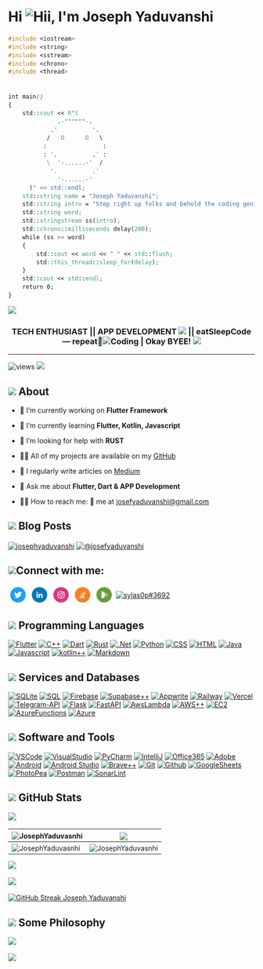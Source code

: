 # Hi  <img src="https://media.giphy.com/media/2MevupEaJcDhIOpRYz/giphy.gif" width="48" alt="Hii">, I'm Joseph Yaduvanshi

```css
#include <iostream>
#include <string>
#include <sstream>
#include <chrono>
#include <thread>


int main()
{
    std::cout << R"(
              .-""""""-.
            .'          '.
           /   O      O   \
          :                :
          : ',          ,' :
           \  '-......-'  /
            '.          .'
              '-......-'
      )" << std::endl;
    std::string name = "Joseph Yaduvanshi";
    std::string intro = "Step right up folks and behold the coding genius of "+ name + "." + "\nI'll take your boring old apps and turn them into Flutter-ific masterpieces.\nAnd when I'm done, I'll add a dash of Python magic to make sure everything runs like a dream.\nSo don't just sit there, let's build something amazing together! ";
    std::string word;
    std::stringstream ss(intro);
    std::chrono::milliseconds delay(200);
    while (ss >> word)
    {
        std::cout << word << " " << std::flush;
        std::this_thread::sleep_for(delay);
    }
    std::cout << std::endl;
    return 0;
}
```

![](https://readme-typing-svg.demolab.com/?lines=Full-stack%20developer%20with%207+%20years%20of%20experience;%20Expert%20in%20Flutter,%20Python,%20and%20web%20scraping;%20Intermediate%20in%20multiple%20languages%20and%20technologies;%20Sci-fi%20enthusiast%20and%20self-motivated%20learner;%20Skilled%20in%20Git;Constantly%20expanding%20my%20tech%20stack;Passion%20for%20new%20technologies&font=Pacifico&duration=3000&pause=1000&color=F72E7DFF&center=true&vCenter=true&width=450&height=100&size=20)

<h3 align="center">TECH ENTHUSIAST || APP
DEVELOPMENT <img src="https://media.giphy.com/media/vjSpbJ9VuX9gojDttn/giphy.gif" width="25"> || eatSleepCode —
repeat👨<img src="https://media.giphy.com/media/cIn5fTcjnKhStIeAef/giphy.gif" width="28" alt="Coding"> | Okay
BYEE! <img src="https://media.giphy.com/media/xAqHUL21pMHe0/giphy.gif" width="30"> </h3>

----


<img alt="views" title="Profile views" src="https://github-tools-josef.up.railway.app/views-counter?username=josephyaduvanshi"/>

[//]: # (![]&#40;https://github-tools-josef.up.railway.app/views-counter?username=josephyaduvanshi&#41;)

<a href="https://github.com/antonkomarev/github-profile-views-counter">
    <img src="[https://komarev.com/ghpvc/?username=josephyaduvanshi&style=for-the-badge](https://github-tools-josef.up.railway.app/views-counter?username=josephyaduvanshi)">
</a>

[//]: # ( <a href="https://github.com/josephyaduvanshi/github_view_counter">)

[//]: # (    <img src="https://github-tools-josef.up.railway.app/views-counter?username=josephyaduvanshi">)

[//]: # (</a>)

## <img src="https://media.giphy.com/media/PjJ3G4xhh8KK6jQzqP/giphy.gif" width="34"> About

- 🔭 I’m currently working on **Flutter Framework**

- 🌱 I’m currently learning **Flutter, Kotlin, Javascript**

- 🤝 I’m looking for help with **RUST**

- 👨‍💻 All of my projects are available on my [GitHub](https://github.com/JOSEPHYADUVANSHI)

- 📝 I regularly write articles on [Medium](https://josefyaduvanshi.medium.com/)

- 💬 Ask me about **Flutter, Dart & APP Development**

- 🙋🏻 How to reach me: 📩 me at [josefyaduvanshi@gmail.com](mailto:)

## <img src="https://media.giphy.com/media/PH1TxJq570y68qujjO/giphy.gif" width="30"> Blog Posts

<p>
<a href="https://dev.to/josephyaduvanshi" target="blank"><img align="center" src="https://img.icons8.com/?id=19293&format=png&size=96&name=icons8-code-96.png&fromSite=true&token=&color=000000" alt="josephyaduvanshi" height="30" width="40" /></a>
<a href="https://medium.com/@josefyaduvanshi" target="blank"><img align="center" src="https://img.icons8.com/color-glass/96/000000/medium-monogram.png" alt="@josefyaduvanshi" width="40" /></a>
</p>

## <img src="https://media.giphy.com/media/Ajy6OhLXsMYFDBnv8m/giphy.gif" width= "34">Connect with me:

<p>
<a href="https://twitter.com/josefyaduvanshi" target="blank"><img align="center" src="https://github.com/aritraroy/social-icons/blob/master/twitter-icon.png?raw=true" alt="josefyaduvanshi"  width="40" /></a>
<a href="https://linkedin.com/in/josephyaduvanshi" target="blank"><img align="center" src="https://github.com/aritraroy/social-icons/blob/master/linkedin-icon.png?raw=true" alt="josephyaduvanshi"  width="40" /></a>
<a href="https://instagram.com/joseph_yaduvanshi" target="blank"><img align="center" src="https://github.com/aritraroy/social-icons/blob/master/instagram-icon.png?raw=true" alt="joseph_yaduvanshi"  width="40" /></a>
<a href="https://stackoverflow.com/users/151445/joseph-yaduvanshi" target="blank"><img align="center" src="https://github.com/aritraroy/social-icons/blob/master/stackoverflow-icon.png?raw=true" alt="joseph_yaduvanshi"  width="40" /></a>
<a href="https://stackoverflow.com/users/151445/joseph-yaduvanshi" target="blank"><img align="center" src="https://raw.githubusercontent.com/aritraroy/social-icons/master/play-store-icon.png" alt="joseph_yaduvanshi"  width="40" /></a>
<a href="https://discord.gg/sylas0p#3692" target="blank"><img align="center" src="https://img.icons8.com/?id=alUj8grSk3RX&format=svg&size=240&name=icons8-discord.svg&fromSite=true&token=&color=000000" alt="sylas0p#3692"  width="40" /></a>
</p>

## <img src="https://media.giphy.com/media/f7omQNmgiyjj5sffvZ/giphy.gif" width="35"> Programming Languages

  <p>
      <a href="https://github.com/josephyaduvanshi/github_view_counter"><img alt="Flutter" src="https://github-tools-josef.up.railway.app/generate-card?hasLabel=false&logo=flutter&message=Flutter&style=plastic&logoSpacing=0"></a>
      <a href="https://github.com/josephyaduvanshi/github_view_counter"><img alt="C++" src="https://github-tools-josef.up.railway.app/generate-card?hasLabel=false&logo=cplusplus&message=C%2B%2B&style=plastic&logoSpacing=0"></a>
      <a href="https://github.com/josephyaduvanshi/github_view_counter"><img alt="Dart" src="https://github-tools-josef.up.railway.app/generate-card?hasLabel=false&logo=dart&message=Dart&style=plastic&logoSpacing=0"></a>
      <a href="https://github.com/josephyaduvanshi/github_view_counter"><img alt="Rust" src="https://github-tools-josef.up.railway.app/generate-card?hasLabel=false&logo=Rust&message=Rust&style=plastic&logoSpacing=0&labelColor=607d8b"></a>
      <a href="https://github.com/josephyaduvanshi/github_view_counter"><img alt=".Net" src="https://github-tools-josef.up.railway.app/generate-card?hasLabel=false&logo=dotnet&message=.Net&style=plastic&logoSpacing=0&labelColor=607d8b"></a>
      <a href="https://github.com/josephyaduvanshi/github_view_counter"><img alt="Python" src="https://github-tools-josef.up.railway.app/generate-card?hasLabel=false&logo=Python&message=Python&style=plastic&logoSpacing=0"></a>
      <a href="https://github.com/josephyaduvanshi/github_view_counter"><img alt="CSS" src="https://github-tools-josef.up.railway.app/generate-card?hasLabel=false&logo=css3&message=CSS&style=plastic&logoSpacing=0"></a>
      <a href="https://github.com/josephyaduvanshi/github_view_counter"><img alt="HTML" src="https://github-tools-josef.up.railway.app/generate-card?hasLabel=false&logo=html5&message=HTML&style=plastic&logoSpacing=0"></a>
      <a href="https://github.com/josephyaduvanshi/github_view_counter"><img alt="Java" src="https://custom-icon-badges.demolab.com/badge/Java-007396.svg?logo=java&logoColor=white"></a>
      <a href="https://github.com/josephyaduvanshi/github_view_counter"><img alt="Javascript" src="https://github-tools-josef.up.railway.app/generate-card?hasLabel=false&logo=javascript&message=Javascript&style=plastic&logoSpacing=0"></a>
      <a href="https://github.com/josephyaduvanshi/github_view_counter"><img alt="kotlin++" src="https://github-tools-josef.up.railway.app/generate-card?hasLabel=false&logo=kotlin&message=kotlin&style=plastic&logoSpacing=15"></a>
      <a href="https://github.com/josephyaduvanshi/github_view_counter"><img alt="Markdown" src="https://github-tools-josef.up.railway.app/generate-card?hasLabel=false&logo=markdown&message=Markdown&style=plastic&logoSpacing=0"></a>

  </p>

## <img src="https://media.giphy.com/media/Ig7btntW8d1LtMjCa1/giphy.gif" width="35"> Services and Databases

<p>
      <a href="https://github.com/josephyaduvanshi/github_view_counter"><img alt="SQLite" src="https://github-tools-josef.up.railway.app/generate-card?hasLabel=false&logo=sqlite&message=SQLite&style=plastic&logoSpacing=0"></a>
      <a href="https://github.com/josephyaduvanshi/github_view_counter"><img alt="SQL" src="https://github-tools-josef.up.railway.app/generate-card?hasLabel=false&logo=amazondynamodb&message=SQL&style=plastic&logoSpacing=0"></a>
      <a href="https://github.com/josephyaduvanshi/github_view_counter"><img alt="Firebase" src="https://github-tools-josef.up.railway.app/generate-card?hasLabel=false&logo=firebase&message=Firebase&style=plastic&logoSpacing=0"></a>
      <a href="https://github.com/josephyaduvanshi/github_view_counter"><img alt="Supabase++" src="https://github-tools-josef.up.railway.app/generate-card?hasLabel=false&logo=supabase&message=Supabase&style=plastic&logoSpacing=0"></a>
      <a href="https://github.com/josephyaduvanshi/github_view_counter"><img alt="Appwrite" src="https://github-tools-josef.up.railway.app/generate-card?hasLabel=false&logo=appwrite&message=Appwrite&style=plastic&logoSpacing=0"></a>
      <a href="https://github.com/josephyaduvanshi/github_view_counter"><img alt="Railway" src="https://github-tools-josef.up.railway.app/generate-card?hasLabel=false&logo=railway&message=Railway&style=plastic&logoSpacing=0"></a>
      <a href="https://github.com/josephyaduvanshi/github_view_counter"><img alt="Vercel" src="https://github-tools-josef.up.railway.app/generate-card?hasLabel=false&logo=vercel&message=Vercel&style=plastic&logoSpacing=0"></a>
      <a href="https://github.com/josephyaduvanshi/github_view_counter"><img alt="Telegram-API" src="https://github-tools-josef.up.railway.app/generate-card?hasLabel=false&logo=telegram&message=Telegram-API&style=plastic&logoSpacing=0"></a>
      <a href="https://github.com/josephyaduvanshi/github_view_counter"><img alt="Flask" src="https://github-tools-josef.up.railway.app/generate-card?hasLabel=false&logo=flask&message=Flask&style=plastic&logoSpacing=0"></a>
      <a href="https://github.com/josephyaduvanshi/github_view_counter"><img alt="FastAPI" src="https://github-tools-josef.up.railway.app/generate-card?hasLabel=false&logo=fastapi&message=Fast API&style=plastic&logoSpacing=0"></a>
      <a href="https://github.com/josephyaduvanshi/github_view_counter"><img alt="AwsLambda" src="https://github-tools-josef.up.railway.app/generate-card?hasLabel=false&logo=awslambda&message=AWS Lambda&style=plastic&logoSpacing=0"></a>
      <a href="https://github.com/josephyaduvanshi/github_view_counter"><img alt="AWS++" src="https://github-tools-josef.up.railway.app/generate-card?hasLabel=false&logo=amazonaws&message=AWS&style=plastic&logoSpacing=0"></a>
      <a href="https://github.com/josephyaduvanshi/github_view_counter"><img alt="EC2" src="https://github-tools-josef.up.railway.app/generate-card?hasLabel=false&logo=amazonec2&message=Amazon EC2&style=plastic&logoSpacing=0"></a>
      <a href="https://github.com/josephyaduvanshi/github_view_counter"><img alt="AzureFunctions" src="https://github-tools-josef.up.railway.app/generate-card?hasLabel=false&logo=azurefunctions&message=Azure Functions&style=plastic&logoSpacing=0"></a>
      <a href="https://github.com/josephyaduvanshi/github_view_counter"><img alt="Azure" src="https://github-tools-josef.up.railway.app/generate-card?hasLabel=false&logo=microsoftazure&message=Microsoft Azure&style=plastic&logoSpacing=0"></a>
</p>

## <img src="https://media.giphy.com/media/Vf3ZKdillTMOOaOho0/giphy.gif" width="35"> Software and Tools

  <p>
      <a href="https://github.com/josephyaduvanshi/github_view_counter"><img alt="VSCode" src="https://github-tools-josef.up.railway.app/generate-card?hasLabel=false&logo=visualstudiocode&message=Visual Studio Code&style=plastic&logoSpacing=0"></a>
      <a href="https://github.com/josephyaduvanshi/github_view_counter"><img alt="VisualStudio" src="https://github-tools-josef.up.railway.app/generate-card?hasLabel=false&logo=visualstudio&message=Visual Studio&style=plastic&logoSpacing=0"></a>
      <a href="https://github.com/josephyaduvanshi/github_view_counter"><img alt="PyCharm" src="https://github-tools-josef.up.railway.app/generate-card?hasLabel=false&logo=pycharm&message=PyCharm&style=plastic&logoSpacing=0"></a>
      <a href="https://github.com/josephyaduvanshi/github_view_counter"><img alt="IntelliJ" src="https://github-tools-josef.up.railway.app/generate-card?hasLabel=false&logo=intellijidea&message=IntelliJ Idea&style=plastic&logoSpacing=0"></a>
      <a href="https://github.com/josephyaduvanshi/github_view_counter"><img alt="Office365" src="https://github-tools-josef.up.railway.app/generate-card?hasLabel=false&logo=microsoftoffice&message=Microsoft Office&style=plastic&logoSpacing=0"></a>
      <a href="https://github.com/josephyaduvanshi/github_view_counter"><img alt="Adobe" src="https://github-tools-josef.up.railway.app/generate-card?hasLabel=false&logo=adobecreativecloud&message=Adobe Tools&style=plastic&logoSpacing=0"></a>
      <a href="https://github.com/josephyaduvanshi/github_view_counter"><img alt="Android" src="https://github-tools-josef.up.railway.app/generate-card?hasLabel=false&logo=android&message=Android&style=plastic&logoSpacing=0"></a>
      <a href="https://github.com/josephyaduvanshi/github_view_counter"><img alt="Android Studio" src="https://github-tools-josef.up.railway.app/generate-card?hasLabel=false&logo=androidstudio&message=Android Studio&style=plastic&logoSpacing=0"></a>
      <a href="https://github.com/josephyaduvanshi/github_view_counter"><img alt="Brave++" src="https://github-tools-josef.up.railway.app/generate-card?hasLabel=false&logo=brave&message=Brave&style=plastic&logoSpacing=0"></a>
      <a href="https://github.com/josephyaduvanshi/github_view_counter"><img alt="Git" src="https://github-tools-josef.up.railway.app/generate-card?hasLabel=false&logo=git&message=Git&style=plastic&logoSpacing=0"></a>
      <a href="https://github.com/josephyaduvanshi/github_view_counter"><img alt="Github" src="https://github-tools-josef.up.railway.app/generate-card?hasLabel=false&logo=github&message=Github Desktop&style=plastic&logoSpacing=0"></a>
      <a href="https://github.com/josephyaduvanshi/github_view_counter"><img alt="GoogleSheets" src="https://github-tools-josef.up.railway.app/generate-card?hasLabel=false&logo=googlesheets&message=Google Sheets&style=plastic&logoSpacing=0"></a>
      <a href="https://github.com/josephyaduvanshi/github_view_counter"><img alt="PhotoPea" src="https://github-tools-josef.up.railway.app/generate-card?hasLabel=false&logo=photopea&message=Photo Pea&style=plastic&logoSpacing=0"></a>
      <a href="https://github.com/josephyaduvanshi/github_view_counter"><img alt="Postman" src="https://github-tools-josef.up.railway.app/generate-card?hasLabel=false&logo=postman&message=Postman&style=plastic&logoSpacing=0"></a>
      <a href="https://github.com/josephyaduvanshi/github_view_counter"><img alt="SonarLint" src="https://github-tools-josef.up.railway.app/generate-card?hasLabel=false&logo=sonarlint&message=SonarLint&style=plastic&logoSpacing=0"></a>
</p>

## <img src="https://media.giphy.com/media/jUQHpQ3UjFBfRlQekP/giphy.gif" width="35"> GitHub Stats

![](https://github-profile-trophy.vercel.app/?username=josephyaduvanshi&theme=darkhub&no-frame=true&no-bg=false&margin-w=8&margin-h=8&row=10&column=7)

| <img align="center" src="https://github-readme-stats.vercel.app/api?username=josephyaduvanshi&show_icons=true&include_all_commits=true&theme=ocean_dark&hide_border=true" alt="JosephYaduvasnhi" /> | <img align="center" src="https://github-readme-stats.vercel.app/api/top-langs/?username=josephyaduvanshi&layout=compact&theme=ocean_dark&hide_border=true" />                 |
|-----------------------------------------------------------------------------------------------------------------------------------------------------------------------------------------------------|-------------------------------------------------------------------------------------------------------------------------------------------------------------------------------|
| <img align="center" src="https://github-profile-summary-cards.vercel.app/api/cards/repos-per-language?username=josephyaduvanshi&theme=tokyonight" alt="JosephYaduvasnhi" />                         | <img align="center" src="https://github-profile-summary-cards.vercel.app/api/cards/most-commit-language?username=josephyaduvanshi&theme=tokyonight" alt="JosephYaduvasnhi" /> |

![](https://github-profile-summary-cards.vercel.app/api/cards/profile-details?username=josephyaduvanshi&theme=tokyonight)

![](https://github-readme-activity-graph.cyclic.app/graph?username=josephyaduvanshi&theme=tokyo-night)

[![GitHub Streak Joseph Yaduvanshi](https://github-readme-streak-stats.herokuapp.com?user=josephyaduvanshi&theme=tokyonight&border_radius=8)](https://git.io/streak-stats)

## <img src="https://media.giphy.com/media/TlK63EG3UD3YpQ46oZa/giphy.gif" width="32"> Some Philosophy

![](https://quotes-github-readme.vercel.app/api?type=horizontal&theme=nord)

[![](https://visitcount.itsvg.in/api?id=josephyaduvanshi&label=Profile%20Views&icon=8&pretty=false)](https://visitcount.itsvg.in)

